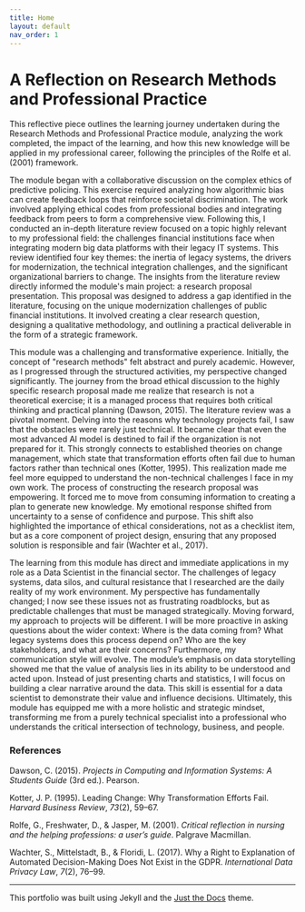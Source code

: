 ```yaml
---
title: Home
layout: default
nav_order: 1
---
```


A Reflection on Research Methods and Professional Practice
==========================================================

This reflective piece outlines the learning journey undertaken during the Research Methods and Professional Practice module, analyzing the work completed, the impact of the learning, and how this new knowledge will be applied in my professional career, following the principles of the Rolfe et al. (2001) framework.

The module began with a collaborative discussion on the complex ethics of predictive policing. This exercise required analyzing how algorithmic bias can create feedback loops that reinforce societal discrimination. The work involved applying ethical codes from professional bodies and integrating feedback from peers to form a comprehensive view. Following this, I conducted an in-depth literature review focused on a topic highly relevant to my professional field: the challenges financial institutions face when integrating modern big data platforms with their legacy IT systems. This review identified four key themes: the inertia of legacy systems, the drivers for modernization, the technical integration challenges, and the significant organizational barriers to change. The insights from the literature review directly informed the module's main project: a research proposal presentation. This proposal was designed to address a gap identified in the literature, focusing on the unique modernization challenges of public financial institutions. It involved creating a clear research question, designing a qualitative methodology, and outlining a practical deliverable in the form of a strategic framework.

This module was a challenging and transformative experience. Initially, the concept of "research methods" felt abstract and purely academic. However, as I progressed through the structured activities, my perspective changed significantly. The journey from the broad ethical discussion to the highly specific research proposal made me realize that research is not a theoretical exercise; it is a managed process that requires both critical thinking and practical planning (Dawson, 2015). The literature review was a pivotal moment. Delving into the reasons why technology projects fail, I saw that the obstacles were rarely just technical. It became clear that even the most advanced AI model is destined to fail if the organization is not prepared for it. This strongly connects to established theories on change management, which state that transformation efforts often fail due to human factors rather than technical ones (Kotter, 1995). This realization made me feel more equipped to understand the non-technical challenges I face in my own work. The process of constructing the research proposal was empowering. It forced me to move from consuming information to creating a plan to generate new knowledge. My emotional response shifted from uncertainty to a sense of confidence and purpose. This shift also highlighted the importance of ethical considerations, not as a checklist item, but as a core component of project design, ensuring that any proposed solution is responsible and fair (Wachter et al., 2017).

The learning from this module has direct and immediate applications in my role as a Data Scientist in the financial sector. The challenges of legacy systems, data silos, and cultural resistance that I researched are the daily reality of my work environment. My perspective has fundamentally changed; I now see these issues not as frustrating roadblocks, but as predictable challenges that must be managed strategically. Moving forward, my approach to projects will be different. I will be more proactive in asking questions about the wider context: Where is the data coming from? What legacy systems does this process depend on? Who are the key stakeholders, and what are their concerns? Furthermore, my communication style will evolve. The module’s emphasis on data storytelling showed me that the value of analysis lies in its ability to be understood and acted upon. Instead of just presenting charts and statistics, I will focus on building a clear narrative around the data. This skill is essential for a data scientist to demonstrate their value and influence decisions. Ultimately, this module has equipped me with a more holistic and strategic mindset, transforming me from a purely technical specialist into a professional who understands the critical intersection of technology, business, and people.

### References

Dawson, C. (2015). _Projects in Computing and Information Systems: A Students Guide_ (3rd ed.). Pearson.

Kotter, J. P. (1995). Leading Change: Why Transformation Efforts Fail. _Harvard Business Review_, _73_(2), 59–67.

Rolfe, G., Freshwater, D., & Jasper, M. (2001). _Critical reflection in nursing and the helping professions: a user’s guide_. Palgrave Macmillan.

Wachter, S., Mittelstadt, B., & Floridi, L. (2017). Why a Right to Explanation of Automated Decision-Making Does Not Exist in the GDPR. _International Data Privacy Law_, _7_(2), 76–99.
    
----
This portfolio was built using Jekyll and the [Just the Docs](https://just-the-docs.github.io/just-the-docs/) theme.
